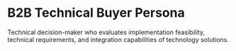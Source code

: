 # B2B Technical Buyer Persona

Technical decision-maker who evaluates implementation feasibility, technical requirements, and integration capabilities of technology solutions.